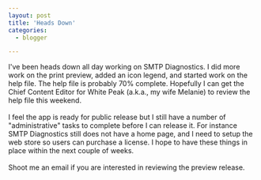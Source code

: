 ```yaml
---
layout: post
title: 'Heads Down'
categories:
  - blogger

---
```


I've been heads down all day working on SMTP Diagnostics.  I did more work on the print preview, added an icon legend, and started work on the help file.  The help file is probably 70% complete.  Hopefully I can get the Chief Content Editor for White Peak (a.k.a., my wife Melanie) to review the help file this weekend.<br /><br />I feel the app is ready for public release but I still have a number of "administrative" tasks to complete before I can release it.  For instance SMTP Diagnostics still does not have a home page, and I need to setup the web store so users can purchase a license.  I hope to have these things in place within the next couple of weeks.<br /><br />Shoot me an email if you are interested in reviewing the preview release.
